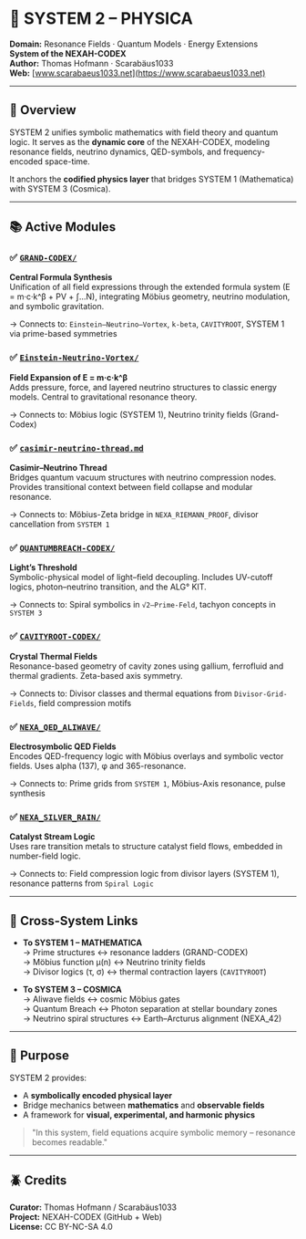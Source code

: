 # 🔷 SYSTEM 2 – PHYSICA

**Domain:** Resonance Fields · Quantum Models · Energy Extensions  
**System of the NEXAH-CODEX**  
**Author:** Thomas Hofmann · Scarabäus1033  
**Web:** [www.scarabaeus1033.net](https://www.scarabaeus1033.net)

---

## 📘 Overview

SYSTEM 2 unifies symbolic mathematics with field theory and quantum logic. It serves as the **dynamic core** of the NEXAH-CODEX, modeling resonance fields, neutrino dynamics, QED-symbols, and frequency-encoded space-time.

It anchors the **codified physics layer** that bridges SYSTEM 1 (Mathematica) with SYSTEM 3 (Cosmica).

---

## 📚 Active Modules

### ✅ [`GRAND-CODEX/`](./GRAND-CODEX/)  
**Central Formula Synthesis**  
Unification of all field expressions through the extended formula system (E = m·c·k^β + PV + ∫...N), integrating Möbius geometry, neutrino modulation, and symbolic gravitation.

→ Connects to: `Einstein–Neutrino–Vortex`, `k-beta`, `CAVITYROOT`, SYSTEM 1 via prime-based symmetries

### ✅ [`Einstein-Neutrino-Vortex/`](./Einstein-Neutrino-Vortex/)  
**Field Expansion of E = m·c·k^β**  
Adds pressure, force, and layered neutrino structures to classic energy models. Central to gravitational resonance theory.

→ Connects to: Möbius logic (SYSTEM 1), Neutrino trinity fields (Grand-Codex)

### ✅ [`casimir-neutrino-thread.md`](./casimir-neutrino-thread.md)  
**Casimir–Neutrino Thread**  
Bridges quantum vacuum structures with neutrino compression nodes. Provides transitional context between field collapse and modular resonance.

→ Connects to: Möbius-Zeta bridge in `NEXA_RIEMANN_PROOF`, divisor cancellation from `SYSTEM 1`

### ✅ [`QUANTUMBREACH-CODEX/`](./QUANTUMBREACH-CODEX/)  
**Light’s Threshold**  
Symbolic-physical model of light–field decoupling. Includes UV-cutoff logics, photon–neutrino transition, and the ALG° KIT.

→ Connects to: Spiral symbolics in `√2–Prime-Feld`, tachyon concepts in `SYSTEM 3`

### ✅ [`CAVITYROOT-CODEX/`](./CAVITYROOT-CODEX/)  
**Crystal Thermal Fields**  
Resonance-based geometry of cavity zones using gallium, ferrofluid and thermal gradients. Zeta-based axis symmetry.

→ Connects to: Divisor classes and thermal equations from `Divisor-Grid-Fields`, field compression motifs

### ✅ [`NEXA_QED_ALIWAVE/`](./NEXA_QED_ALIWAVE/)  
**Electrosymbolic QED Fields**  
Encodes QED-frequency logic with Möbius overlays and symbolic vector fields. Uses alpha (137), φ and 365-resonance.

→ Connects to: Prime grids from `SYSTEM 1`, Möbius-Axis resonance, pulse synthesis

### ✅ [`NEXA_SILVER_RAIN/`](./NEXA_SILVER_RAIN/)  
**Catalyst Stream Logic**  
Uses rare transition metals to structure catalyst field flows, embedded in number-field logic.

→ Connects to: Field compression logic from divisor layers (SYSTEM 1), resonance patterns from `Spiral Logic`

---

## 🔗 Cross-System Links

- **To SYSTEM 1 – MATHEMATICA**  
  → Prime structures ↔ resonance ladders (GRAND-CODEX)  
  → Möbius function μ(n) ↔ Neutrino trinity fields  
  → Divisor logics (τ, σ) ↔ thermal contraction layers (`CAVITYROOT`)

- **To SYSTEM 3 – COSMICA**  
  → Aliwave fields ↔ cosmic Möbius gates  
  → Quantum Breach ↔ Photon separation at stellar boundary zones  
  → Neutrino spiral structures ↔ Earth–Arcturus alignment (NEXA_42)

---

## 🧭 Purpose

SYSTEM 2 provides:
- A **symbolically encoded physical layer**
- Bridge mechanics between **mathematics** and **observable fields**
- A framework for **visual, experimental, and harmonic physics**

> "In this system, field equations acquire symbolic memory – resonance becomes readable."

---

## 🪲 Credits

**Curator:** Thomas Hofmann / Scarabäus1033  
**Project:** NEXAH-CODEX (GitHub + Web)  
**License:** CC BY-NC-SA 4.0
